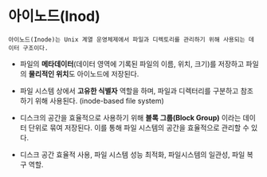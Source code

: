 # 아이노드(Inod)

    아이노드(Inode)는 Unix 계열 운영체제에서 파일과 디렉토리를 관리하기 위해 사용되는 데이터 구조이다.

- 파일의 **메타데이터**(데이터 영역에 기록된 파일의 이름, 위치, 크기)를 저장하고 파일의 **물리적인 위치**도 아이노드에 저장된다.

- 파일 시스템 상에서 **고유한 식별자** 역할을 하며, 파일과 디렉터리를 구분하고 참조하기 위해 사용된다. (inode-based file system)

- 디스크의 공간을 효율적으로 사용하기 위해 **블록 그룹(Block Group)** 이라는 데이터 단위로 묶여 저장된다. 이를 통해 파일 시스템의 공간을 효율적으로 관리할 수 있다.

- 디스크 공간 효율적 사용, 파일 시스템 성능 최적화, 파일시스템의 일관성, 파일 복구 역할.
